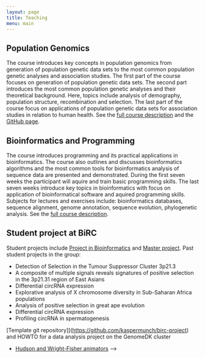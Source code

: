 ```yaml
---
layout: page
title: Teaching
menu: main
---
```


## Population Genomics

The course introduces key concepts in population genomics from generation of population genetic data sets to the most common population genetic analyses and association studies. The first part of the course focuses on generation of population genetic data sets. The second part introduces the most common population genetic analyses and their theoretical background. Here, topics include analysis of demography, population structure, recombination and selection. The last part of the course focus on applications of population genetic data sets for association studies in relation to human health. See the [full course description](https://kursuskatalog.au.dk/en/course/87461/Population-Genomics) and the [GitHub page](https://github.com/munch-group/PopulationGenomicsCourse).

## Bioinformatics and Programming

The course introduces programming and its practical applications in bioinformatics. The course also outlines and discusses bioinformatics algorithms and the most common tools for bioinformatics analysis of sequence data are presented and demonstrated. During the first seven weeks the participant will aquire and train basic programming skills. The last seven weeks introduce key topics in bioinformatics with focus on application of bioinformatical software and aquired programming skills. Subjects for lectures and exercises include: bioinformatics databases, sequence alignment, genome annotation, sequence evolution, phylogenetic analysis. See the [full course description](https://kursuskatalog.au.dk/en/course/83382/Bioinformatics-and-Programming).

## Student project at BiRC

Student projects include [Project in Bioinformatics](https://birc.au.dk/studies/pib) and [Master project](https://birc.au.dk/studies/msc-thesis). Past student projects in the group:

- Detection of Selection in the Tumour Suppressor Cluster 3p21.3
- A composite of multiple signals reveals signatures of positive selection in the 3p21.31 region of East Asians
- Differential circRNA expression
- Explorative analysis of X chromosome diversity in Sub-Saharan Africa populations
- Analysis of positive selection in great ape evolution
- Differential circRNA expression
- Profiling circRNA in spermatogenesis

[Template git repository]](https://github.com/kaspermunch/birc-project) and HOWTO for a data analysis project on the GenomeDK cluster

<!-- 
## Interactive learning tools
* [PopGen Dashboards]() (work in progress) -->
* [Hudson and Wright-Fisher animators](http://tildeweb.au.dk/au81667/coalescent/)
 -->
